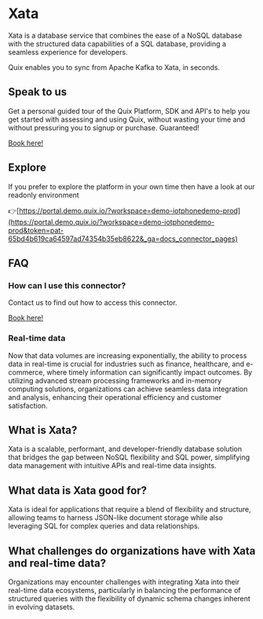<!--[tech-name]-->
# Xata

<!--[blurb-about-tech]-->
Xata is a database service that combines the ease of a NoSQL database with the structured data capabilities of a SQL database, providing a seamless experience for developers.

Quix enables you to sync from Apache Kafka <span id="to_or_from">to</span> <span id="techname">Xata</span>, in seconds.

## Speak to us

Get a personal guided tour of the Quix Platform, SDK and API's to help you get started with assessing and using Quix, without wasting your time and without pressuring you to signup or purchase. Guaranteed!

[Book here!](https://quix.io/book-a-demo)


## Explore

If you prefer to explore the platform in your own time then have a look at our readonly environment

👉[https://portal.demo.quix.io/?workspace=demo-iotphonedemo-prod](https://portal.demo.quix.io/?workspace=demo-iotphonedemo-prod&token=pat-65bd4b619ca64597ad74354b35eb8622&_ga=docs_connector_pages)


## FAQ 

### How can I use this connector?

Contact us to find out how to access this connector.

[Book here!](https://quix.io/book-a-demo)

### Real-time data

Now that data volumes are increasing exponentially, the ability to process data in real-time is crucial for industries such as finance, healthcare, and e-commerce, where timely information can significantly impact outcomes. By utilizing advanced stream processing frameworks and in-memory computing solutions, organizations can achieve seamless data integration and analysis, enhancing their operational efficiency and customer satisfaction.

## What is <span id="techname">Xata</span>?

<!--[tech-seo-text]-->
Xata is a scalable, performant, and developer-friendly database solution that bridges the gap between NoSQL flexibility and SQL power, simplifying data management with intuitive APIs and real-time data insights.

## What data is <span id="techname">Xata</span> good for?

<!--[tech-data-seo-text]-->
Xata is ideal for applications that require a blend of flexibility and structure, allowing teams to harness JSON-like document storage while also leveraging SQL for complex queries and data relationships.

## What challenges do organizations have with <span id="techname">Xata</span> and real-time data?

<!--[tech-challenges-seo-text]-->
Organizations may encounter challenges with integrating Xata into their real-time data ecosystems, particularly in balancing the performance of structured queries with the flexibility of dynamic schema changes inherent in evolving datasets.